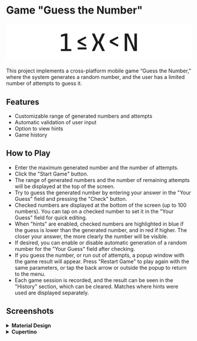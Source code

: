 # Game "Guess the Number"

<p align="center">
  <img src="assets/screenshots/banner.png" width="600px" alt="Guess the Number Game Banner">
</p>

This project implements a cross-platform mobile game “Guess the Number,” where the system generates a random number, and the user has a limited number of attempts to guess it.

## Features

- Customizable range of generated numbers and attempts
- Automatic validation of user input
- Option to view hints
- Game history

## How to Play

- Enter the maximum generated number and the number of attempts.
- Click the "Start Game" button.
- The range of generated numbers and the number of remaining attempts will be displayed at the top of the screen.
- Try to guess the generated number by entering your answer in the "Your Guess" field and pressing the "Check" button.
- Checked numbers are displayed at the bottom of the screen (up to 100 numbers). You can tap on a checked number to set it in the "Your Guess" field for quick editing.
- When "hints" are enabled, checked numbers are highlighted in blue if the guess is lower than the generated number, and in red if higher. The closer your answer, the more clearly the number will be visible.
- If desired, you can enable or disable automatic generation of a random number for the "Your Guess" field after checking.
- If you guess the number, or run out of attempts, a popup window with the game result will appear. Press "Restart Game" to play again with the same parameters, or tap the back arrow or outside the popup to return to the menu.
- Each game session is recorded, and the result can be seen in the "History" section, which can be cleared. Matches where hints were used are displayed separately.

## Screenshots

<details><summary><b>Material Design</b></summary>
   <table>
   <tr>
      <th><img src="assets/screenshots/Screenshot-1.webp" alt="Main screen/menu"/></th>
      <th><img src="assets/screenshots/Screenshot-2.webp" alt="Game screen"/></th>
      <th><img src="assets/screenshots/Screenshot-3.webp" alt="Input field validation demo"/></th>
   </tr>
   <tr>
      <th><img src="assets/screenshots/Screenshot-4.webp" alt="Defeat"/></th>
      <th><img src="assets/screenshots/Screenshot-5.webp" alt="Victory"/></th>
      <th><img src="assets/screenshots/Screenshot-6.webp" alt="Main screen after completed match with hints"/></th>
   </tr>
   </table>
</details>
<details><summary><b>Cupertino</b></summary>
   <table>
   <tr>
      <th><img src="assets/screenshots/Screenshot-7.webp" alt="Main screen/menu"/></th>
      <th><img src="assets/screenshots/Screenshot-8.webp" alt="Game screen"/></th>
      <th><img src="assets/screenshots/Screenshot-9.webp" alt="Input field validation demo"/></th>
   </tr>
   <tr>
      <th><img src="assets/screenshots/Screenshot-10.webp" alt="Defeat"/></th>
      <th><img src="assets/screenshots/Screenshot-11.webp" alt="Victory"/></th>
      <th><img src="assets/screenshots/Screenshot-12.webp" alt="Main screen after completed match with hints"/></th>
   </tr>
   </table>
</details>
